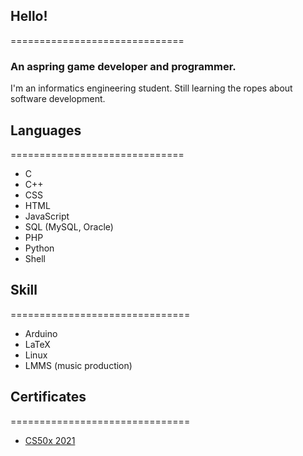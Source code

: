 ## Hello!
==============================
### An aspring game developer and programmer.
I'm an informatics engineering student. Still learning the ropes about software development.

## Languages
==============================
- C
- C++
- CSS
- HTML
- JavaScript
- SQL (MySQL, Oracle)
- PHP
- Python
- Shell

## Skill
===============================
- Arduino
- LaTeX
- Linux
- LMMS (music production)

## Certificates
===============================
- [CS50x 2021](https://cs50.harvard.edu/certificates/709064f6-96d8-484f-8e09-c6195713c386)
